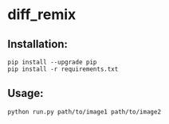 # diff_remix

## Installation:
```
pip install --upgrade pip
pip install -r requirements.txt
```

## Usage:
```
python run.py path/to/image1 path/to/image2
```